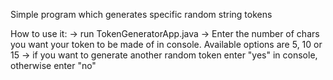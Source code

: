 Simple program which generates specific random string tokens

How to use it:
 -> run TokenGeneratorApp.java
 -> Enter the number of chars you want your token to be made of in console. Available options are 5, 10 or 15
 -> if you want to generate another random token enter "yes" in console, otherwise enter "no"
